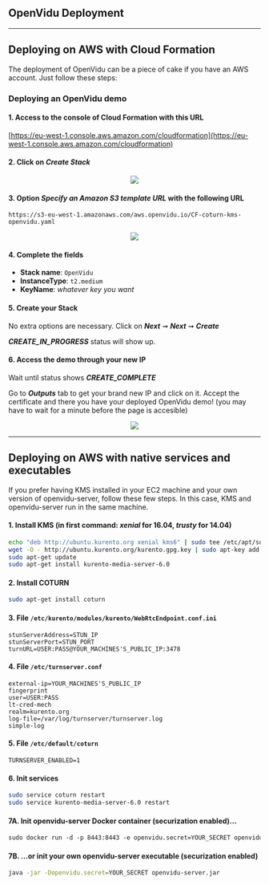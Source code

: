 <h2 id="section-title">OpenVidu Deployment</h2>
<hr>

Deploying on AWS with Cloud Formation
------------------
The deployment of OpenVidu can be a piece of cake if you have an AWS account. Just follow these steps:

### Deploying an OpenVidu demo

#### 1. Access to the console of Cloud Formation with this URL

  [https://eu-west-1.console.aws.amazon.com/cloudformation](https://eu-west-1.console.aws.amazon.com/cloudformation)

#### 2. Click on _Create Stack_

  <p align="center">
    <img class="img-responsive" src="https://docs.google.com/uc?id=0B61cQ4sbhmWSb0ttOUNzMkp0ckU">
  </p>

#### 3. Option _Specify an Amazon S3 template URL_ with the following URL

  `https://s3-eu-west-1.amazonaws.com/aws.openvidu.io/CF-coturn-kms-openvidu.yaml`

  <p align="center">
    <img class="img-responsive" src="https://docs.google.com/uc?id=0B61cQ4sbhmWSZE1pVHYxbU5Lb0k">
  </p>

#### 4. Complete the fields

- **Stack name**: `OpenVidu`
- **InstanceType**: `t2.medium`
- **KeyName**: _whatever key you want_

#### 5. Create your Stack

No extra options are necessary. Click on  **_Next_** ➞ **_Next_** ➞ **_Create_**

**_CREATE_IN_PROGRESS_** status will show up.

#### 6. Access the demo through your new IP

Wait until status shows **_CREATE_COMPLETE_**

Go to **_Outputs_** tab to get your brand new IP and click on it. Accept the certificate and there you have your deployed OpenVidu demo! (you may have to wait for a minute before the page is accesible)

  <p align="center">
    <img class="img-responsive" src="https://docs.google.com/uc?id=0B61cQ4sbhmWSZDNpdWpTMkw3Mlk">
  </p>

---

Deploying on AWS with native services and executables
------------------
If you prefer having KMS installed in your EC2 machine and your own version of openvidu-server, follow these few steps. In this case, KMS and openvidu-server run in the same machine.

#### 1. Install KMS (in first command: ***xenial*** for 16.04, ***trusty*** for 14.04)
```bash
echo "deb http://ubuntu.kurento.org xenial kms6" | sudo tee /etc/apt/sources.list.d/kurento.list
wget -O - http://ubuntu.kurento.org/kurento.gpg.key | sudo apt-key add -
sudo apt-get update
sudo apt-get install kurento-media-server-6.0
```

#### 2. Install COTURN
```bash
sudo apt-get install coturn
```

#### 3. File `/etc/kurento/modules/kurento/WebRtcEndpoint.conf.ini`
```
stunServerAddress=STUN_IP
stunServerPort=STUN_PORT
turnURL=USER:PASS@YOUR_MACHINES'S_PUBLIC_IP:3478
```

#### 4. File `/etc/turnserver.conf`
```
external-ip=YOUR_MACHINES'S_PUBLIC_IP
fingerprint
user=USER:PASS
lt-cred-mech
realm=kurento.org
log-file=/var/log/turnserver/turnserver.log
simple-log
```

#### 5. File `/etc/default/coturn`
```
TURNSERVER_ENABLED=1
```

#### 6. Init services
```bash
sudo service coturn restart
sudo service kurento-media-server-6.0 restart
```

#### 7A. Init openvidu-server Docker container (securization enabled)...

```html
sudo docker run -d -p 8443:8443 -e openvidu.secret=YOUR_SECRET openvidu/openvidu-server
```

#### 7B. ...or init your own openvidu-server executable (securization enabled)

```bash
java -jar -Dopenvidu.secret=YOUR_SECRET openvidu-server.jar
```
